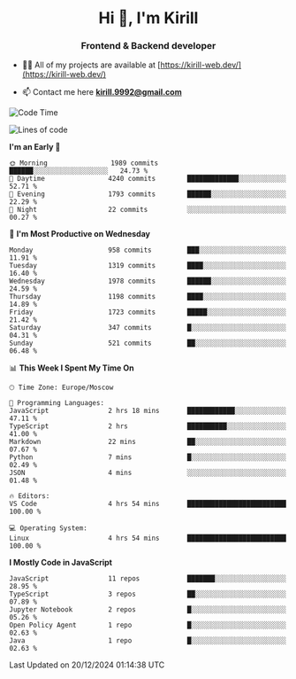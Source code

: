 <h1 align="center">Hi 👋, I'm Kirill</h1>
<h3 align="center">Frontend & Backend developer</h3>

- 👨‍💻 All of my projects are available at [https://kirill-web.dev/](https://kirill-web.dev/)

- 📫 Contact me here **kirill.9992@gmail.com**











<!--START_SECTION:waka-->
![Code Time](http://img.shields.io/badge/Code%20Time-2%2C071%20hrs%203%20mins-blue)

![Lines of code](https://img.shields.io/badge/From%20Hello%20World%20I%27ve%20Written-5.2%20million%20lines%20of%20code-blue)

**I'm an Early 🐤** 

```text
🌞 Morning                1989 commits        ██████░░░░░░░░░░░░░░░░░░░   24.73 % 
🌆 Daytime                4240 commits        █████████████░░░░░░░░░░░░   52.71 % 
🌃 Evening                1793 commits        ██████░░░░░░░░░░░░░░░░░░░   22.29 % 
🌙 Night                  22 commits          ░░░░░░░░░░░░░░░░░░░░░░░░░   00.27 % 
```
📅 **I'm Most Productive on Wednesday** 

```text
Monday                   958 commits         ███░░░░░░░░░░░░░░░░░░░░░░   11.91 % 
Tuesday                  1319 commits        ████░░░░░░░░░░░░░░░░░░░░░   16.40 % 
Wednesday                1978 commits        ██████░░░░░░░░░░░░░░░░░░░   24.59 % 
Thursday                 1198 commits        ████░░░░░░░░░░░░░░░░░░░░░   14.89 % 
Friday                   1723 commits        █████░░░░░░░░░░░░░░░░░░░░   21.42 % 
Saturday                 347 commits         █░░░░░░░░░░░░░░░░░░░░░░░░   04.31 % 
Sunday                   521 commits         ██░░░░░░░░░░░░░░░░░░░░░░░   06.48 % 
```


📊 **This Week I Spent My Time On** 

```text
🕑︎ Time Zone: Europe/Moscow

💬 Programming Languages: 
JavaScript               2 hrs 18 mins       ████████████░░░░░░░░░░░░░   47.11 % 
TypeScript               2 hrs               ██████████░░░░░░░░░░░░░░░   41.00 % 
Markdown                 22 mins             ██░░░░░░░░░░░░░░░░░░░░░░░   07.67 % 
Python                   7 mins              █░░░░░░░░░░░░░░░░░░░░░░░░   02.49 % 
JSON                     4 mins              ░░░░░░░░░░░░░░░░░░░░░░░░░   01.48 % 

🔥 Editors: 
VS Code                  4 hrs 54 mins       █████████████████████████   100.00 % 

💻 Operating System: 
Linux                    4 hrs 54 mins       █████████████████████████   100.00 % 
```

**I Mostly Code in JavaScript** 

```text
JavaScript               11 repos            ███████░░░░░░░░░░░░░░░░░░   28.95 % 
TypeScript               3 repos             ██░░░░░░░░░░░░░░░░░░░░░░░   07.89 % 
Jupyter Notebook         2 repos             █░░░░░░░░░░░░░░░░░░░░░░░░   05.26 % 
Open Policy Agent        1 repo              █░░░░░░░░░░░░░░░░░░░░░░░░   02.63 % 
Java                     1 repo              █░░░░░░░░░░░░░░░░░░░░░░░░   02.63 % 
```




 Last Updated on 20/12/2024 01:14:38 UTC
<!--END_SECTION:waka-->
